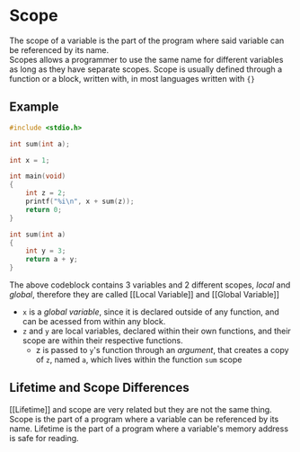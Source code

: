 # Scope
The scope of a variable is the part of the program where said variable can be referenced by its name.  
Scopes allows a programmer to use the same name for different variables as long as they have separate scopes. 
Scope is usually defined through a function or a block, written with, in most languages written with `{}`

## Example
```c
#include <stdio.h>

int sum(int a);

int x = 1;

int main(void)
{
    int z = 2;
    printf("%i\n", x + sum(z));
    return 0;
}

int sum(int a)
{
    int y = 3;
    return a + y;
}
```

The above codeblock contains 3 variables and 2 different scopes, *local* and *global*, therefore they are called [[Local Variable]] and [[Global Variable]]

- `x` is a *global variable*, since it is declared outside of any function, and can be acessed from within any block. 
- `z` and `y` are local variables, declared within their own functions, and their scope are within their respective functions.
    - z is passed to `y`'s function through an *argument*, that creates a copy of `z`, named `a`, which lives within the function `sum` scope

## Lifetime and Scope Differences
[[Lifetime]] and scope are very related but they are not the same thing. Scope is the part of a program where a variable can be referenced by its name. Lifetime is the part of a program where a variable's memory address is safe for reading.  

